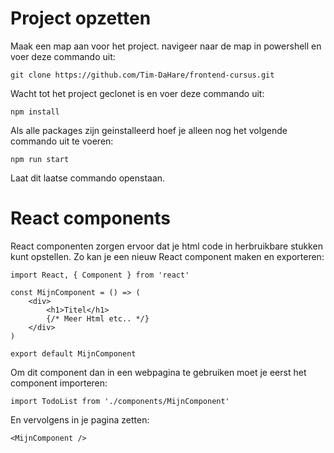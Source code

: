 # Project opzetten
Maak een map aan voor het project.
navigeer naar de map in powershell en voer deze commando uit: 
```
git clone https://github.com/Tim-DaHare/frontend-cursus.git
```
Wacht tot het project geclonet is en voer deze commando uit: 
```
npm install
```
Als alle packages zijn geinstalleerd hoef je alleen nog het volgende commando uit te voeren:
```
npm run start
```
Laat dit laatse commando openstaan.

# React components
React componenten zorgen ervoor dat je html code in herbruikbare stukken kunt opstellen.
Zo kan je een nieuw React component maken en exporteren:
```
import React, { Component } from 'react'

const MijnComponent = () => (
    <div>
        <h1>Titel</h1>
        {/* Meer Html etc.. */}
    </div>
)

export default MijnComponent
```
Om dit component dan in een webpagina te gebruiken moet je eerst het component importeren:
```
import TodoList from './components/MijnComponent'
```
En vervolgens in je pagina zetten:
```
<MijnComponent />
```
